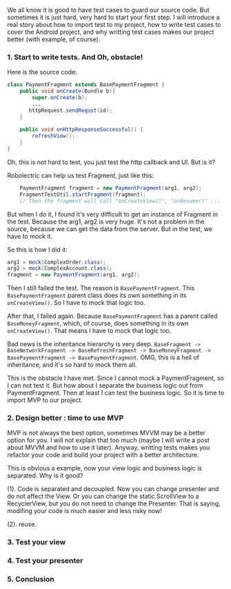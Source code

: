 We all know it is good to have test cases to guard our source code. But sometimes it is just hard, very hard to start your first step. I will introduce a real story about how to import test to my project, how to write test cases to cover the Android project, and why writting test cases makes our project better (with example, of course).

### 1. Start to write tests. And Oh, obstacle!
Here is the source code:

```java
class PaymentFragment extends BasePaymentFragment {
    public void onCreate(Bundle b){
        super.onCreate(b);
        ...
       httpRequest.sendRequst(id);
    }
    
    public void onHttpResponseSuccessful() {
        refreshView();
    }
}
```

Oh, this is not hard to test, you just test the http callback and UI. But is it? 

Robolectric can help us test Fragment, just like this:

```java
    PaymentFragment fragment = new PaymentFragment(arg1, arg2); 
    FragmentTestUtil.startFragment(fragment);
    // Then the fragment will call "onCreateView()", "onResume()" ...
```

But when I do it, I found it's very difficult to get an instance of Fragment in the test.  Because the arg1, arg2 is very huge. It's not a problem in the source, because we can get the data from the server. But in the test, we have to mock it. 

So this is how I did it:

```java
arg1 = mock(ComplexOrder.class);
arg2 = mock(ComplexAccount.class);
fragment = new PaymentFragment(arg1, arg2);
```

Then I still failed the test. The reason is `BasePaymentFragment`. This `BasePaymentFragment` parent class does its own something in its `onCreateView()`.  So I have to mock that logic too. 

After that, I failed again. Because `BasePaymentFragment` has a parent called `BaseMoneyFragment`, which, of course, does something in its own `onCreateView()`. That means I have to mock that logic too.

Bad news is the inheritance hierarchy is very deep. `BaseFragment -> BaseNetworkFragment -> BaseRefreshFragment -> BaseMoneyFragment -> BasePaymentFragment -> BasePaymentFragment`.  OMG, this is a hell of inheritance, and it's so hard to mock them all.

This is the obstacle I have met. Since I cannot mock a PaymentFragment, so I can not test it. But how about I separate the business logic out from PaymentFragment. Then at least I can test the business logic. So it is time to import MVP to our project.

### 2. Design better : time to use MVP

MVP is not always the best option, sometimes MVVM may be a better option for you. I will not explain that too much (maybe I will write a post about MVVM and how to use it later).  Anyway, writting tests makes you refactor your code and build your project with a better architecture. 

This is obvious a example, now your view logic and business logic is separated. Why is it good? 

(1). Code is separated and decoupled. Now you can change presenter and do not affect the View. Or you can change the static ScrollView to a RecyclerView, but you do not need to change the Presenter. That is saying, modifing your code is much easier and less risky now!

(2). reuse.


### 3. Test your view


### 4. Test your presenter


### 5. Conclusion


